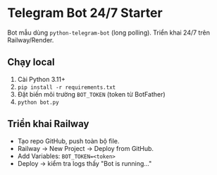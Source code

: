 # Telegram Bot 24/7 Starter

Bot mẫu dùng `python-telegram-bot` (long polling). Triển khai 24/7 trên Railway/Render.

## Chạy local
1. Cài Python 3.11+
2. `pip install -r requirements.txt`
3. Đặt biến môi trường `BOT_TOKEN` (token từ BotFather)
4. `python bot.py`

## Triển khai Railway
- Tạo repo GitHub, push toàn bộ file.
- Railway -> New Project -> Deploy from GitHub.
- Add Variables: `BOT_TOKEN=<token>`
- Deploy -> kiểm tra logs thấy "Bot is running..."
